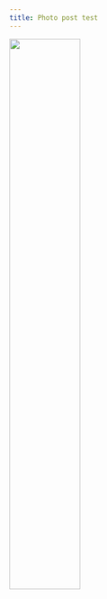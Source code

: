 ```yaml
---
title: Photo post test
---
```



<img src="https://storage.googleapis.com/may082021-toshiba-bucket/IMG_1614.JPG" width="50%">
